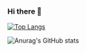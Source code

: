 ### Hi there 👋

<!--
**JaeHeong/JaeHeong** is a ✨ _special_ ✨ repository because its `README.md` (this file) appears on your GitHub profile.

Here are some ideas to get you started:

- 🔭 I’m currently working on ...
- 🌱 I’m currently learning ...
- 👯 I’m looking to collaborate on ...
- 🤔 I’m looking for help with ...
- 💬 Ask me about ...
- 📫 How to reach me: ...
- 😄 Pronouns: ...
- ⚡ Fun fact: ...
-->

<div>

  [![Top Langs](https://github-readme-stats.vercel.app/api/top-langs/?username=JaeHeong&layout=compact)](https://github.com/JaeHeong/github-readme-stats)

  ![Anurag's GitHub stats](https://github-readme-stats.vercel.app/api?username=JaeHeong&show_icons=true&theme=transparent)

</div>
